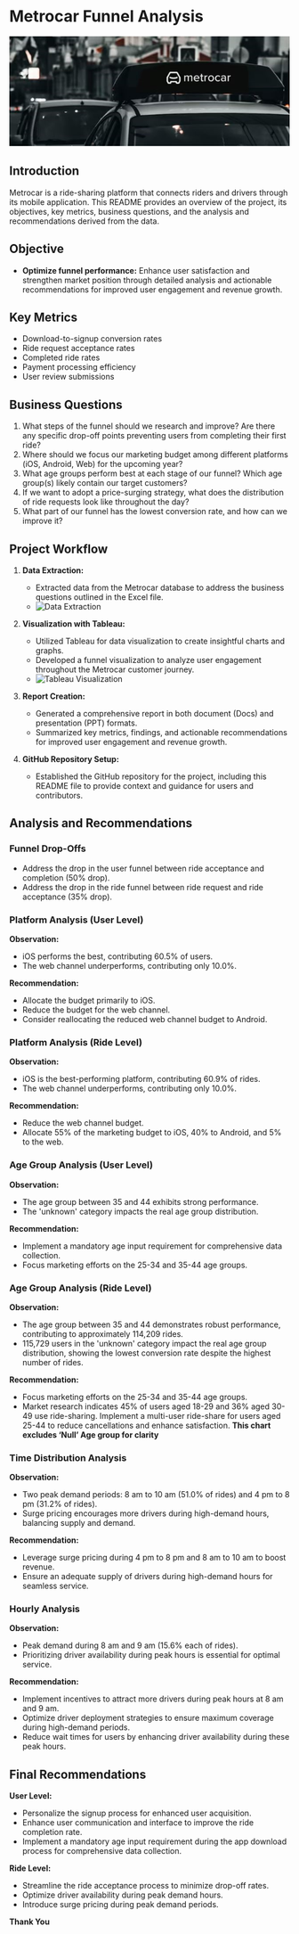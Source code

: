 # Metrocar Funnel Analysis
  ![Snippet](Data/Capture.JPG) 

## Introduction

Metrocar is a ride-sharing platform that connects riders and drivers through its mobile application. This README provides an overview of the project, its objectives, key metrics, business questions, and the analysis and recommendations derived from the data.

## Objective

- **Optimize funnel performance:** Enhance user satisfaction and strengthen market position through detailed analysis and actionable recommendations for improved user engagement and revenue growth.

## Key Metrics

- Download-to-signup conversion rates
- Ride request acceptance rates
- Completed ride rates
- Payment processing efficiency
- User review submissions

## Business Questions

1. What steps of the funnel should we research and improve? Are there any specific drop-off points preventing users from completing their first ride?
2. Where should we focus our marketing budget among different platforms (iOS, Android, Web) for the upcoming year?
3. What age groups perform best at each stage of our funnel? Which age group(s) likely contain our target customers?
4. If we want to adopt a price-surging strategy, what does the distribution of ride requests look like throughout the day?
5. What part of our funnel has the lowest conversion rate, and how can we improve it?

## Project Workflow

1. **Data Extraction:**
   - Extracted data from the Metrocar database to address the business questions outlined in the Excel file.
   - ![Data Extraction]([path/to/your/image.png](https://github.com/CharuKes/Funnel-Analysis/blob/master/Data/Capture.JPG))

2. **Visualization with Tableau:**
   - Utilized Tableau for data visualization to create insightful charts and graphs.
   - Developed a funnel visualization to analyze user engagement throughout the Metrocar customer journey.
   -    ![Tableau Visualization](path/to/your/tableau/image.png)

3. **Report Creation:**
   - Generated a comprehensive report in both document (Docs) and presentation (PPT) formats.
   - Summarized key metrics, findings, and actionable recommendations for improved user engagement and revenue growth.

4. **GitHub Repository Setup:**
   - Established the GitHub repository for the project, including this README file to provide context and guidance for users and contributors.

## Analysis and Recommendations

### Funnel Drop-Offs

- Address the drop in the user funnel between ride acceptance and completion (50% drop).
- Address the drop in the ride funnel between ride request and ride acceptance (35% drop).

### Platform Analysis (User Level)

**Observation:**
- iOS performs the best, contributing 60.5% of users.
- The web channel underperforms, contributing only 10.0%.

**Recommendation:**
- Allocate the budget primarily to iOS.
- Reduce the budget for the web channel.
- Consider reallocating the reduced web channel budget to Android.


### Platform Analysis (Ride Level)

**Observation:**
- iOS is the best-performing platform, contributing 60.9% of rides.
- The web channel underperforms, contributing only 10.0%.

**Recommendation:**
- Reduce the web channel budget.
- Allocate 55% of the marketing budget to iOS, 40% to Android, and 5% to the web.

### Age Group Analysis (User Level)

**Observation:**
- The age group between 35 and 44 exhibits strong performance.
- The 'unknown' category impacts the real age group distribution.

**Recommendation:**
- Implement a mandatory age input requirement for comprehensive data collection.
- Focus marketing efforts on the 25-34 and 35-44 age groups.

### Age Group Analysis (Ride Level)

**Observation:**
- The age group between 35 and 44 demonstrates robust performance, contributing to approximately 114,209 rides.
- 115,729 users in the 'unknown' category impact the real age group distribution, showing the lowest conversion rate despite the highest number of rides.

**Recommendation:**
- Focus marketing efforts on the 25-34 and 35-44 age groups.
- Market research indicates 45% of users aged 18-29 and 36% aged 30-49 use ride-sharing. Implement a multi-user ride-share for users aged 25-44 to reduce cancellations and enhance satisfaction. **This chart excludes ‘Null’ Age group for clarity**

### Time Distribution Analysis

**Observation:**
- Two peak demand periods: 8 am to 10 am (51.0% of rides) and 4 pm to 8 pm (31.2% of rides).
- Surge pricing encourages more drivers during high-demand hours, balancing supply and demand.

**Recommendation:**
- Leverage surge pricing during 4 pm to 8 pm and 8 am to 10 am to boost revenue.
- Ensure an adequate supply of drivers during high-demand hours for seamless service.

### Hourly Analysis

**Observation:**
- Peak demand during 8 am and 9 am (15.6% each of rides).
- Prioritizing driver availability during peak hours is essential for optimal service.

**Recommendation:**
- Implement incentives to attract more drivers during peak hours at 8 am and 9 am.
- Optimize driver deployment strategies to ensure maximum coverage during high-demand periods.
- Reduce wait times for users by enhancing driver availability during these peak hours.

## Final Recommendations

**User Level:**
- Personalize the signup process for enhanced user acquisition.
- Enhance user communication and interface to improve the ride completion rate.
- Implement a mandatory age input requirement during the app download process for comprehensive data collection.

**Ride Level:**
- Streamline the ride acceptance process to minimize drop-off rates.
- Optimize driver availability during peak demand hours.
- Introduce surge pricing during peak demand periods.

**Thank You**


